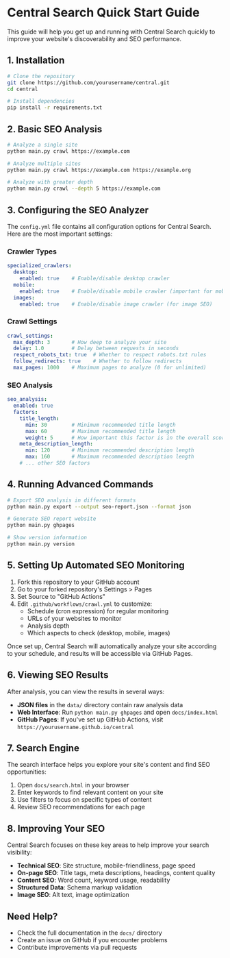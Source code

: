 # Central Search Quick Start Guide

This guide will help you get up and running with Central Search quickly to improve your website's discoverability and SEO performance.

## 1. Installation

```bash
# Clone the repository
git clone https://github.com/yourusername/central.git
cd central

# Install dependencies
pip install -r requirements.txt
```

## 2. Basic SEO Analysis

```bash
# Analyze a single site
python main.py crawl https://example.com

# Analyze multiple sites
python main.py crawl https://example.com https://example.org

# Analyze with greater depth
python main.py crawl --depth 5 https://example.com
```

## 3. Configuring the SEO Analyzer

The `config.yml` file contains all configuration options for Central Search. Here are the most important settings:

### Crawler Types

```yaml
specialized_crawlers:
  desktop:
    enabled: true    # Enable/disable desktop crawler
  mobile:
    enabled: true    # Enable/disable mobile crawler (important for mobile SEO)
  images:
    enabled: true    # Enable/disable image crawler (for image SEO)
```

### Crawl Settings

```yaml
crawl_settings:
  max_depth: 3       # How deep to analyze your site
  delay: 1.0         # Delay between requests in seconds
  respect_robots_txt: true  # Whether to respect robots.txt rules
  follow_redirects: true    # Whether to follow redirects
  max_pages: 1000    # Maximum pages to analyze (0 for unlimited)
```

### SEO Analysis

```yaml
seo_analysis:
  enabled: true
  factors:
    title_length:
      min: 30        # Minimum recommended title length
      max: 60        # Maximum recommended title length
      weight: 5      # How important this factor is in the overall score
    meta_description_length:
      min: 120       # Minimum recommended description length
      max: 160       # Maximum recommended description length
    # ... other SEO factors
```

## 4. Running Advanced Commands

```bash
# Export SEO analysis in different formats
python main.py export --output seo-report.json --format json

# Generate SEO report website
python main.py ghpages

# Show version information
python main.py version
```

## 5. Setting Up Automated SEO Monitoring

1. Fork this repository to your GitHub account
2. Go to your forked repository's Settings > Pages
3. Set Source to "GitHub Actions"
4. Edit `.github/workflows/crawl.yml` to customize:
   - Schedule (cron expression) for regular monitoring
   - URLs of your websites to monitor
   - Analysis depth
   - Which aspects to check (desktop, mobile, images)

Once set up, Central Search will automatically analyze your site according to your schedule, and results will be accessible via GitHub Pages.

## 6. Viewing SEO Results

After analysis, you can view the results in several ways:

- **JSON files** in the `data/` directory contain raw analysis data
- **Web Interface**: Run `python main.py ghpages` and open `docs/index.html`
- **GitHub Pages**: If you've set up GitHub Actions, visit `https://yourusername.github.io/central`

## 7. Search Engine

The search interface helps you explore your site's content and find SEO opportunities:

1. Open `docs/search.html` in your browser
2. Enter keywords to find relevant content on your site
3. Use filters to focus on specific types of content
4. Review SEO recommendations for each page

## 8. Improving Your SEO

Central Search focuses on these key areas to help improve your search visibility:

- **Technical SEO**: Site structure, mobile-friendliness, page speed
- **On-page SEO**: Title tags, meta descriptions, headings, content quality
- **Content SEO**: Word count, keyword usage, readability
- **Structured Data**: Schema markup validation
- **Image SEO**: Alt text, image optimization

## Need Help?

- Check the full documentation in the `docs/` directory
- Create an issue on GitHub if you encounter problems
- Contribute improvements via pull requests 